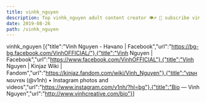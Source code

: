 ```yaml
---
title: vinhk_nguyen
description: Top vinhk_nguyen adult content creator 👁♐️ 👑 subscribe vinhk_nguyen to my porn site below IG vinhk_nguyen
date: 2019-08-26
path: /vinhk_nguyen
---
```


vinhk_nguyen
[{"title":"Vinh Nguyen - Начало | Facebook","url":"https://bg-bg.facebook.com/VinhOFFICIAL/"},{"title":"Vinh Nguyen | Facebook","url":"https://www.facebook.com/VinhOFFICIAL"},{"title":"Vinh Nguyen | Kinjaz Wiki | Fandom","url":"https://kinjaz.fandom.com/wiki/Vinh_Nguyen"},{"title":"ᴠɪɴʜ ɴɢᴜʏᴇɴ (@v1nh) • Instagram photos and videos","url":"https://www.instagram.com/v1nh/?hl=bg"},{"title":"Bio — Vinh Nguyen","url":"http://www.vinhcreative.com/bio"}]

